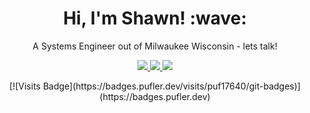 <h1 align="center">Hi, I'm Shawn! :wave:</h1>

<p align="center">A Systems Engineer out of Milwaukee Wisconsin - lets talk!</p>
<p align="center">
  <a href="mailto:sa.watkins90@gmail.com">
      <img src=https://img.shields.io/badge/Gmail-D14836?style=for-the-badge&logo=gmail&logoColor=white>
  </a>

  <a href="https://www.linkedin.com/in/shawn-watkins-7490bb101/">
    <img src=https://img.shields.io/badge/LinkedIn-0077B5?style=for-the-badge&logo=linkedin&logoColor=white>
  </a>
  
  <a href="https://twitter.com/binarybitbytes">
    <img src=https://img.shields.io/badge/Twitter-1DA1F2?style=for-the-badge&logo=twitter&logoColor=white>
  </a>
</p>

<p align="center">[![Visits Badge](https://badges.pufler.dev/visits/puf17640/git-badges)](https://badges.pufler.dev)</p>
